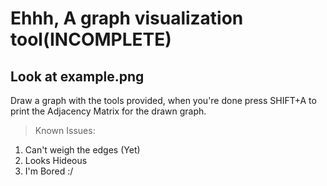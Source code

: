 # Ehhh, A graph visualization tool(INCOMPLETE)
## Look at example.png
Draw a graph with the tools provided, when you're done press SHIFT+A to print the Adjacency Matrix for the drawn graph.

>Known Issues:<br />
1. Can't weigh the edges (Yet)<br />
2. Looks Hideous<br />
3. I'm Bored :/<br />
